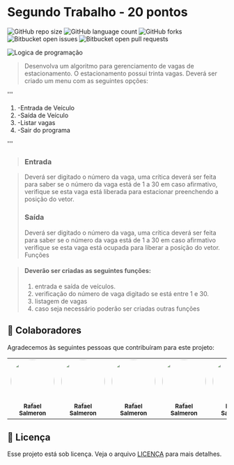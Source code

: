 # Segundo Trabalho - 20 pontos

![GitHub repo size](https://img.shields.io/github/repo-size/iuricode/README-template?style=for-the-badge)
![GitHub language count](https://img.shields.io/github/languages/count/iuricode/README-template?style=for-the-badge)
![GitHub forks](https://img.shields.io/github/forks/iuricode/README-template?style=for-the-badge)
![Bitbucket open issues](https://img.shields.io/bitbucket/issues/iuricode/README-template?style=for-the-badge)
![Bitbucket open pull requests](https://img.shields.io/bitbucket/pr-raw/iuricode/README-template?style=for-the-badge)

<img src="https://codecrush.com.br/static/images/articles/logica.png?w=3840&q=75" alt="Logica de programação">

> Desenvolva um algoritmo para gerenciamento de vagas de
> estacionamento. O estacionamento possui trinta vagas.
> Deverá ser criado um menu com as seguintes opções:
>
'''

1. -Entrada de Veículo
2. -Saída de Veículo
3. -Listar vagas
4. -Sair do programa

'''
> ### Entrada

> Deverá ser digitado o número da vaga, uma crítica deverá ser feita para
> saber se o número da vaga está de 1 a 30 em caso afirmativo, verifique
> se esta vaga está liberada para estacionar preenchendo a posição do
> vetor.
> ### Saída
> Deverá ser digitado o número da vaga, uma crítica deverá ser feita para
> saber se o número da vaga está de 1 a 30 em caso afirmativo verifique
> se esta vaga está ocupada para liberar a posição do vetor. Funções

> #### Deverão ser criadas as seguintes funções:
> 1. entrada e saída de veículos.
> 2. verificação do número de vaga digitado se está entre 1 e 30.
> 3. listagem de vagas
> 4. caso seja necessário poderão ser criadas outras funções


## 🤝 Colaboradores

Agradecemos às seguintes pessoas que contribuíram para este projeto:

<table> 
<tr>

<td align="center"><a href="https://github.com/rafasalmeron"><img style="border-radius: 50%" src="https://avatars.githubusercontent.com/u/94733546?v=4" width="100px" alt=""/>
 <br />
 <sub><b>Rafael Salmeron</b></sub></a> <a href="https://github.com/rafasalmeron"></a></td>

 <td align="center"><a href="https://github.com/rafasalmeron"><img style="border-radius: 50%" src="https://avatars.githubusercontent.com/u/" width="100px" alt=""/>
 <br />
 <sub><b>Rafael Salmeron</b></sub></a> <a href="https://github.com/rafasalmeron"></a></td>


 <td align="center"><a href="https://github.com/rafasalmeron"><img style="border-radius: 50%" src="https://avatars.githubusercontent.com/u/" width="100px" alt=""/>
 <br />
 <sub><b>Rafael Salmeron</b></sub></a> <a href="https://github.com/rafasalmeron"></a></td>
 
 <td align="center"><a href="https://github.com/rafasalmeron"><img style="border-radius: 50%" src="https://avatars.githubusercontent.com/u/" width="100px" alt=""/>
 <br />
 <sub><b>Rafael Salmeron</b></sub></a> <a href="https://github.com/rafasalmeron"></a></td>
 
  <td align="center"><a href="https://github.com/rafasalmeron"><img style="border-radius: 50%" src="https://avatars.githubusercontent.com/u/" width="100px" alt=""/>
 <br />
 <sub><b>Rafael Salmeron</b></sub></a> <a href="https://github.com/rafasalmeron"></a></td>


</tr>

</table>

## 📝 Licença

Esse projeto está sob licença. Veja o arquivo [LICENÇA](LICENSE.md) para mais detalhes.
